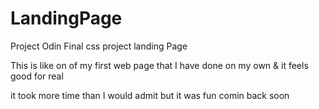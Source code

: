 # LandingPage
Project Odin Final css project landing Page

This is like on of my first web page that I have done on my own & it feels good for real

it took more time than I would admit but it was fun comin back soon

